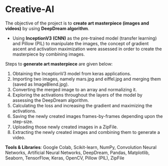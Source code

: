 # Creative-AI

The objective of the project is to **create art masterpiece (images and videos)** by using **DeepDream algorithm**.

- Using **InceptionV3 (CNN)** as the pre-trained model (transfer learning) and Pillow (PIL) to manipulate the images, the concept of gradient ascent and activation maximization   were assessed in order to create the masterpiece by combining images.

Steps to **generate art masterpiece** are given below:
1. Obtaining the InceptionV3 model from keras applications.
2. Importing two images, namely mars.jpg and eiffel.jpg and merging them (saved as ImageBlend.jpg).
3. Converting the merged image to an array and normalizing it.
4. Exploring the activations throughout the layers of the model by assessing the DeepDream algorithm.
5. Calculating the loss and increasing the gradient and maximizing the activations.
6. Saving the newly created images frames-by-frames depending upon the step-size.
7. Uploading those newly created images in a ZipFile.
8. Extracting the newly created images and combining them to generate a video.

**Tools & Libraries**: Google Colab, Scikit-learn, NumPy, Convolution Neural Networks, Artificial Neural Networks,
DeepDream, Pandas, Matplotlib, Seaborn, TensorFlow, Keras, OpenCV, Pillow (PIL), ZipFile
